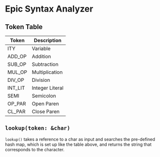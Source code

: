 # Epic Syntax Analyzer

## Token Table
| Token | Description |
|-------|-------------|
|ITY    |Variable     |
|ADD_OP |Addition     |
|SUB_OP |Subtraction  |
|MUL_OP |Multiplication|
|DIV_OP |Division     |
|INT_LIT|Integer Literal|
|SEMI   |Semicolon    |
|OP_PAR |Open Paren   |
|CL_PAR |Close Paren  |

## `lookup(token: &char)`
`lookup()` takes a reference to a char as input and searches the pre-defined hash map, which is set up like the table above, and returns the string that corresponds to the character.
